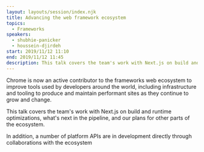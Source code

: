 ```yaml
---
layout: layouts/session/index.njk
title: Advancing the web framework ecosystem
topics:
  - Frameworks
speakers:
  - shubhie-panicker
  - houssein-djirdeh
start: 2019/11/12 11:10
end: 2019/11/12 11:45
description: This talk covers the team's work with Next.js on build and runtime optimizations, what's next in the pipeline, and our plans for other parts of the ecosystem.
---
```


Chrome is now an active contributor to the frameworks web ecosystem to improve tools used by developers around the world, including infrastructure and tooling to produce and maintain performant sites as they continue to grow and change.

This talk covers the team's work with Next.js on build and runtime optimizations, what's next in the pipeline, and our plans for other parts of the ecosystem.

In addition, a number of platform APIs are in development directly through collaborations with the ecosystem
